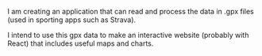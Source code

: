 I am creating an application that can read and process the data in .gpx files (used in sporting apps such as Strava).

I intend to use this gpx data to make an interactive website (probably with React) that includes useful maps and charts.
